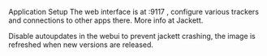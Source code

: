 Application Setup
The web interface is at <your-ip>:9117 , configure various trackers and connections to other apps there. More info at Jackett.

Disable autoupdates in the webui to prevent jackett crashing, the image is refreshed when new versions are released.
